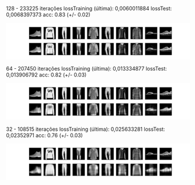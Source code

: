128 - 233225 iterações
lossTraining (última): 0,0060011884 lossTest: 0,0068397373 acc: 0.83 (+/- 0.02)

![alt text](fashion_128_0.00684.png)

64 - 207450 iterações
lossTraining (última): 0,013334877 lossTest: 0,013906792	acc: 0.82 (+/- 0.03)

![alt text](fashion_64_0.01391.png)

32 - 108515 iterações
lossTraining (última): 0,025633281	lossTest: 0,02352971	acc: 0.76 (+/- 0.03)

![alt text](fashion_32_0.02353.png)

